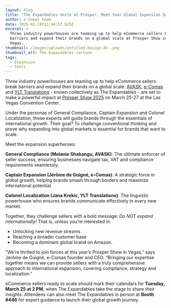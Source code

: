 ```yaml
---
layout: blog
title: "The Expandables Unite at Prosper: Meet Your Global Expansion Superheroes"
author: e-Comas team
date: 2025-02-19T11:44:57.625Z
excerpt: >
  Three industry powerhouses are teaming up to help eCommerce sellers break
  barriers and expand their brands on a global scale at Prosper Show in Las
  Vegas.
thumbnail: /images/uploads/untitled-design-45-.png
thumbnail_alt: The Expandables cartoon
tags:
  - Expansion
  - Tools
---
```

<!--StartFragment-->

Three industry powerhouses are teaming up to help eCommerce sellers break barriers and expand their brands on a global scale. [AVASK](https://avask.com/), [e-Comas](https://e-comas.com/) and [YLT Translations](https://ylt-translations.com/) - known collectively as The Expandables - are set to make a powerful impact at [Prosper Show 2025](https://prospershow.com/) on March 25-27 at the Las Vegas Convention Center.

Under the personas of General Compliance, Captain Expansion and Colonel Localization, these experts will guide brands through the essentials of international growth. Their goal? To challenge conventional thinking and prove why expanding into global markets is essential for brands that want to scale.

Meet the expansion superheroes:

**General Compliance (Melanie Shabangu, AVASK)**: The ultimate enforcer of seller success, ensuring businesses navigate tax, VAT and compliance requirements seamlessly.

**Captain Expansion (Jérôme de Guigné, e-Comas)**: A strategic force in global growth, helping brands smash through borders and maximize international potential.

**Colonel Localization (Jana Krekic, YLT Translations)**: The linguistic powerhouse who ensures brands communicate effectively in every new market.

Together, they challenge sellers with a bold message: *Do NOT expand internationally!* That is, unless you’re interested in:

* Unlocking new revenue streams
* Reaching a broader customer base
* Becoming a dominant global brand on Amazon.

“We’re thrilled to join forces at this year’s Prosper Show in Vegas,” says Jérôme de Guigné, e-Comas founder and CEO. “Bringing our expertise together means we can provide sellers with a truly comprehensive approach to international expansion, covering compliance, strategy and localization.”

eCommerce sellers ready to scale should mark their calendars for **Tuesday, March 25 at 2 PM**, when The Expandables take the stage to share their insights. Attendees can also meet The Expandables in person at **Booth #446** for expert guidance to launch their global growth journey.

<!--EndFragment-->